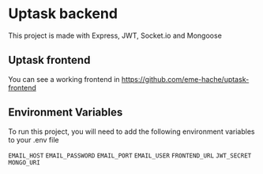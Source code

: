 # Uptask backend

This project is made with Express, JWT, Socket.io and Mongoose

## Uptask frontend

You can see a working frontend in https://github.com/eme-hache/uptask-frontend

## Environment Variables

To run this project, you will need to add the following environment variables to your .env file

`EMAIL_HOST`
`EMAIL_PASSWORD`
`EMAIL_PORT`
`EMAIL_USER`
`FRONTEND_URL`
`JWT_SECRET`
`MONGO_URI`
